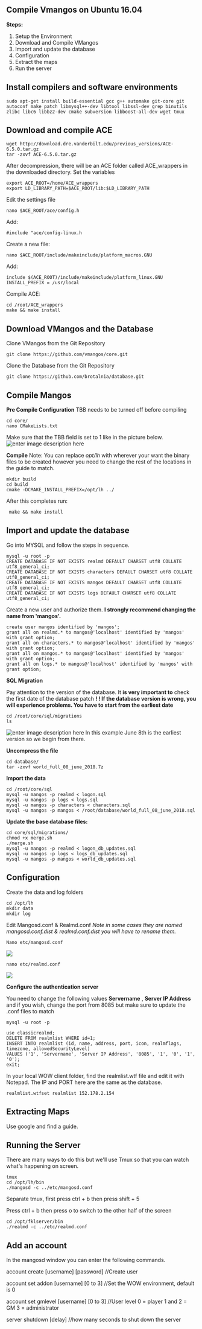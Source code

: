 ## **Compile Vmangos on Ubuntu 16.04**

**Steps:**


 1. Setup the Environment
 2. Download and Compile VMangos
 3. Import and update the database
 4. Configuration
 5. Extract the maps
 6. Run the server

## Install compilers and software environments

    sudo apt-get install build-essential gcc g++ automake git-core git autoconf make patch libmysql++-dev libtool libssl-dev grep binutils zlibc libc6 libbz2-dev cmake subversion libboost-all-dev wget tmux



## Download and compile ACE

    wget http://download.dre.vanderbilt.edu/previous_versions/ACE-6.5.0.tar.gz
    tar -zxvf ACE-6.5.0.tar.gz
    
After decompression, there will be an ACE folder called ACE_wrappers in the downloaded directory.
Set the variables

    export ACE_ROOT=/home/ACE_wrappers
    export LD_LIBRARY_PATH=$ACE_ROOT/lib:$LD_LIBRARY_PATH
Edit the settings file

    nano $ACE_ROOT/ace/config.h

Add:

    #include "ace/config-linux.h
Create a new file:

    nano $ACE_ROOT/include/makeinclude/platform_macros.GNU
Add:

    include $(ACE_ROOT)/include/makeinclude/platform_linux.GNU
    INSTALL_PREFIX = /usr/local

Compile ACE:

    cd /root/ACE_wrappers 
    make && make install

## Download VMangos and the Database

Clone VMangos from the Git Repository

    git clone https://github.com/vmangos/core.git
    
Clone the Database from the Git Repository

    git clone https://github.com/brotalnia/database.git

## Compile Mangos

**Pre Compile Configuration**
TBB needs to be turned off before compiling 

    cd core/
    nano CMakeLists.txt

Make sure that the TBB field is set to 1 like in the picture below.
![enter image description here](https://fx.fklds.com/wp-content/uploads/2018/12/1aaf76c402f520.jpg)

**Compile**
Note: You can replace *opt/lh* with wherever your want the binary files to be created however you need to change the rest of the locations in the guide to match.

    mkdir build
    cd build
    cmake -DCMAKE_INSTALL_PREFIX=/opt/lh ../
After this completes run:
   
     make && make install

## Import and update the database

Go into MYSQL and follow the steps in sequence.

    mysql -u root -p
    CREATE DATABASE IF NOT EXISTS realmd DEFAULT CHARSET utf8 COLLATE utf8_general_ci;
    CREATE DATABASE IF NOT EXISTS characters DEFAULT CHARSET utf8 COLLATE utf8_general_ci;
    CREATE DATABASE IF NOT EXISTS mangos DEFAULT CHARSET utf8 COLLATE utf8_general_ci;
    CREATE DATABASE IF NOT EXISTS logs DEFAULT CHARSET utf8 COLLATE utf8_general_ci;
    
Create a new user and authorize them. **I strongly recommend changing the name from 'mangos'.**

    create user mangos identified by 'mangos';
    grant all on realmd.* to mangos@'localhost' identified by 'mangos' with grant option; 
    grant all on characters.* to mangos@'localhost' identified by 'mangos' with grant option; 
    grant all on mangos.* to mangos@'localhost' identified by 'mangos' with grant option; 
    grant all on logs.* to mangos@'localhost' identified by 'mangos' with grant option;

**SQL Migration**

Pay attention to the version of the database. It **is very important to** check the first date of the database patch **! ! If the database version is wrong, you will experience problems. You have to start from the earliest date**

    cd /root/core/sql/migrations
    ls

![enter image description here](https://fx.fklds.com/wp-content/uploads/2018/12/1a3bfe50621c5c.jpg)
In this example June 8th is the earliest version so we begin from there.

**Uncompress the file**

    cd database/
    tar -zxvf world_full_08_june_2018.7z

**Import the data**

    cd /root/core/sql
    mysql -u mangos -p realmd < logon.sql
    mysql -u mangos -p logs < logs.sql
    mysql -u mangos -p characters < characters.sql
    mysql -u mangos -p mangos < /root/database/world_full_08_june_2018.sql


**Update the base database files:**

    cd core/sql/migrations/
    chmod +x merge.sh
    ./merge.sh
    mysql -u mangos -p realmd < logon_db_updates.sql
    mysql -u mangos -p logs < logs_db_updates.sql
    mysql -u mangos -p mangos < world_db_updates.sql

## Configuration

Create the data and log folders

    cd /opt/lh
    mkdir data
    mkdir log

Edit Mangosd.conf & Realmd.conf
*Note in some cases they are named mangosd.conf.dist & realmd.conf.dist you will have to rename them.*

    Nano etc/mangosd.conf
![
](https://fx.fklds.com/wp-content/uploads/2018/12/13ac569b05ff2e.jpg)

    nano etc/realmd.conf
![
](https://fx.fklds.com/wp-content/uploads/2018/12/18de26ff0a25bc.jpg)


**Configure the authentication server**

You need to change the following values
**Servername** , **Server IP Address** and if you wish, change the port from 8085 but make sure to update the .conf files to match

    mysql -u root -p
    
    use classicrealmd;
    DELETE FROM realmlist WHERE id=1;
    INSERT INTO realmlist (id, name, address, port, icon, realmflags, timezone, allowedSecurityLevel)
    VALUES ('1', 'Servername', 'Server IP Address', '8085', '1', '0', '1', '0');
    exit;

In your local WOW client folder, find the realmlist.wtf file and edit it with Notepad. The IP and PORT here are the same as the database.

    realmlist.wtfset realmlist 152.178.2.154

## Extracting Maps

Use google and find a guide.

## Running the Server

There are many ways to do this but we'll use Tmux so that you can watch what's happening on screen.

    tmux
    cd /opt/lh/bin
    ./mangosd -c ../etc/mangosd.conf

Separate tmux, first press ctrl + b then press shift + 5

Press ctrl + b then press o to switch to the other half of the screen

    cd /opt/fklserver/bin
    ./realmd -c ../etc/realmd.conf

## Add an account

In the mangosd window you can enter the following commands.

account create [username] [password]    //Create user

account set addon [username] [0 to 3]   //Set the WOW environment, default is 0

account set gmlevel [username] [0 to 3]  //User level 0 = player 1 and 2 = GM 3 = administrator

server shutdown [delay]                  //how many seconds to shut down the server

